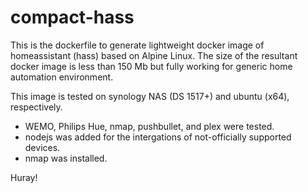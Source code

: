 # compact-hass

This is the dockerfile to generate lightweight docker image of homeassistant (hass) based on Alpine Linux.
The size of the resultant docker image is less than 150 Mb but fully working for generic home automation environment.

This image is tested on synology NAS (DS 1517+) and ubuntu (x64), respectively.

* WEMO, Philips Hue, nmap, pushbullet, and plex were tested. 
* nodejs was added for the intergations of not-officially supported devices.
* nmap was installed.

Huray!
